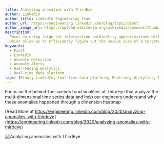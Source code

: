 ```yaml
---
title: Analyzing anomalies with ThirdEye
author: LinkedIn
author_title: LinkedIn Engineering Team
author_url: https://engineering.linkedin.com/blog/topic/pinot
author_image_url: https://upload.wikimedia.org/wikipedia/commons/thumb/e/e9/Linkedin_icon.svg/512px-Linkedin_icon.svg.png
description:
  Focus on using large set intersection cardinality approximations with Apache Pinot and Theta Sketches,
  which allow us to efficiently figure out the unique size of a targeted audience when factoring in multiple criteria of an advertising campaign.
keywords:
  - Pinot
  - LinkedIn
  - Anomaly Detection
  - Anomaly Alerts
  - User-Facing Analytics
  - Real-time data platform
tags: [Pinot, LinkedIn, real-time data platform, Realtime, Analytics, User-Facing Analytics]
---
```


Focus on the behind-the-scenes functionalities of ThirdEye that analyze the multi-dimensional time series data
and help our engineers understand why these anomalies happened through a dimension heatmap

[Read More at https://engineering.linkedin.com/blog/2020/analyzing-anomalies-with-thirdeye](https://engineering.linkedin.com/blog/2020/analyzing-anomalies-with-thirdeye)

![Analyzing anomalies with ThirdEye](https://content.linkedin.com/content/dam/engineering/site-assets/images/blog/posts/2020/02/datacube-1.png)

